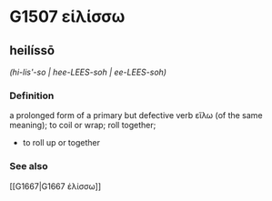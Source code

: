 # G1507 εἱλίσσω

## heilíssō

_(hi-lis'-so | hee-LEES-soh | ee-LEES-soh)_

### Definition

a prolonged form of a primary but defective verb εἵλω (of the same meaning); to coil or wrap; roll together; 

- to roll up or together

### See also

[[G1667|G1667 ἑλίσσω]]
